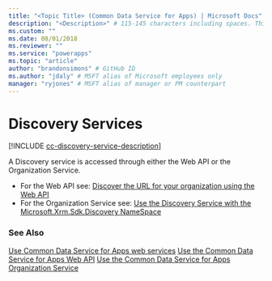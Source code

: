 ```yaml
---
title: "<Topic Title> (Common Data Service for Apps) | Microsoft Docs" # Intent and product brand in a unique string of 43-59 chars including spaces
description: "<Description>" # 115-145 characters including spaces. This abstract displays in the search result.
ms.custom: ""
ms.date: 08/01/2018
ms.reviewer: ""
ms.service: "powerapps"
ms.topic: "article"
author: "brandonsimons" # GitHub ID
ms.author: "jdaly" # MSFT alias of Microsoft employees only
manager: "ryjones" # MSFT alias of manager or PM counterpart
---
```

# Discovery Services

[!INCLUDE [cc-discovery-service-description](includes/cc-discovery-service-description.md)]


A Discovery service is accessed through either the Web API or the Organization Service.

- For the Web API see: [Discover the URL for your organization using the Web API](webapi/discover-url-organization-web-api.md)
- For the Organization Service see: [Use the Discovery Service with the Microsoft.Xrm.Sdk.Discovery NameSpace](org-service/discovery-service.md)

### See Also

[Use Common Data Service for Apps web services](use-web-services.md)
[Use the Common Data Service for Apps Web API](webapi/overview.md)
[Use the Common Data Service for Apps Organization Service](org-service/overview.md)